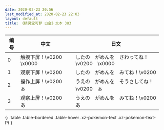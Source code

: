 ```yaml
---
date: 2020-02-23 20:56
last_modified_at: 2020-02-23 22:03
layout: default
title: 《精灵宝可梦 白金》文本 383
---
```

| 编号 | 中文 | 日文 |
| ---- | ---- | ---- |
| 0 | 触摸下屏！\v0200　\x0000 | したの　がめんを　さわってね！\v0200　\x0000 |
| 1 | 观察下屏！\v0200　　 | したの　がめんを　みてね！\v0200　　 |
| 2 | 操作上屏！\v0200　ぁ | うえの　がめんを　そうさしてね！\v0200　ぁ |
| 3 | 观察上屏！\v0200　あ | うえの　がめんを　みてね！\v0200　あ |
{: .table .table-bordered .table-hover .xz-pokemon-text .xz-pokemon-text-Pt }